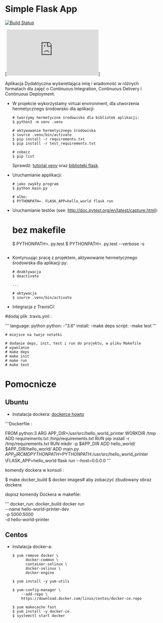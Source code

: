 # Simple Flask App




[![Build Status](https://travis-ci.com/Marta162/se_hello_printer_app.svg?branch=master)](https://travis-ci.com/Marta162/se_hello_printer_app)

[![StatusCake](https://app.statuscake.com/button/index.php?Track=5961411&Days=1&Design=2)]

Aplikacja Dydaktyczna wyświetlająca imię i wiadomość w różnych formatach dla zajęć
o Continuous Integration, Continuous Delivery i Continuous Deployment.

- W projekcie wykorzystamy virtual environment, dla utworzenia hermetycznego środowisko dla aplikacji:

  ```
  # tworzymy hermetyczne środowisko dla bibliotek aplikacji:
  $ python3 -m venv .venv

  # aktywowanie hermetycznego środowiska
  $ source .venv/bin/activate
  $ pip install -r requirements.txt
  $ pip install -r test_requirements.txt

  # zobacz
  $ pip list
  ```

  Sprawdź: [tutorial venv](https://docs.python.org/3/tutorial/venv.html) oraz [biblioteki flask](http://flask.pocoo.org).

- Uruchamianie applikacji:

  ```
  # jako zwykły program
  $ python main.py

  # albo:
  $ PYTHONPATH=. FLASK_APP=hello_world flask run
  ```

- Uruchamianie testów (see: http://doc.pytest.org/en/latest/capture.html):

  # bez makefile
  $ PYTHONPATH=. py.test
  $ PYTHONPATH=. py.test --verbose -s
  ```

- Kontynuując pracę z projektem, aktywowanie hermetycznego środowiska dla aplikacji py:

  ```
  # deaktywacja
  $ deactivate
  ```

  ```
  ...

  # aktywacja
  $ source .venv/bin/activate
  ```

- Integracja z TravisCI:

#dodaj plik .travis.yml :

'''
language: python
python:
    -"3.6"
  install:
    -make deps
  script:
    -make test
'''

  ```
  # miejsce na twoje notatki

  # dodanie deps, init, test i run do projektu, w pliku Makefile
  # wywolanie
  # make deps
  # make init
  # make run
  # make test
  ```

# Pomocnicze

## Ubuntu

- Instalacja dockera: [dockerce howto](https://docs.docker.com/install/linux/docker-ce/ubuntu/)

'''Dockerfile :

FROM python:3
ARG APP_DIR=/usr/src/hello_world_printer
WORKDIR /tmp
ADD requirements.txt /tmp/requirements.txt
RUN pip install -r /tmp/requirements.txt
RUN mkdir -p $APP_DIR
ADD hello_world/ $APP_DIR/hello_world/
ADD main.py $APP_DIR
CMD PYTHONPATH=$PYTHONPATH:/usr/src/hello_world_printer \FLASK_APP=hello_world flask run --host=0.0.0.0
'''

komendy dockera w konsoli :

$ make docker_build
$ docker images# aby zobaczyć zbudowany obraz dockera

dopisz komendy Dockera w makefile:

'''
docker_run: docker_build
    docker run \
      --name hello-world-printer-dev \
        -p 5000:5000 \
        -d hello-world-printer

## Centos

- Instalacja docker-a:

  ```
  $ yum remove docker \
        docker-common \
        container-selinux \
        docker-selinux \
        docker-engine

  $ yum install -y yum-utils

  $ yum-config-manager \
      --add-repo \
      https://download.docker.com/linux/centos/docker-ce.repo

  $ yum makecache fast
  $ yum install -y docker-ce
  $ systemctl start docker
  ```

